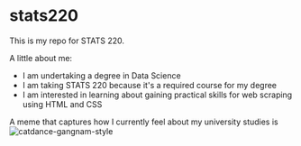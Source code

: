 # stats220

This is my repo for STATS 220. 

A little about me:

- I am undertaking a degree in Data Science
- I am taking STATS 220 because it's a required course for my degree
- I am interested in learning about gaining practical skills for web scraping using HTML and CSS

A meme that captures how I currently feel about my university studies is ![catdance-gangnam-style](https://c.tenor.com/mPG9PFcv9FQAAAAd/tenor.gif)
